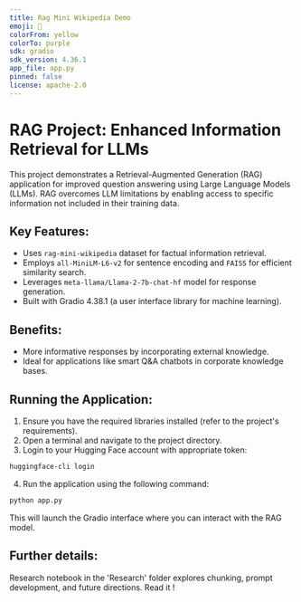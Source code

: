 ```yaml
---
title: Rag Mini Wikipedia Demo
emoji: 💬
colorFrom: yellow
colorTo: purple
sdk: gradio
sdk_version: 4.36.1
app_file: app.py
pinned: false
license: apache-2.0
---
```


# RAG Project: Enhanced Information Retrieval for LLMs
This project demonstrates a Retrieval-Augmented Generation (RAG) application for improved question answering using 
Large Language Models (LLMs). RAG overcomes LLM limitations by enabling access to specific information not included 
in their training data.

## Key Features:
* Uses `rag-mini-wikipedia` dataset for factual information retrieval.
* Employs `all-MiniLM-L6-v2` for sentence encoding and `FAISS` for efficient similarity search.
* Leverages `meta-llama/Llama-2-7b-chat-hf` model for response generation.
* Built with Gradio 4.38.1 (a user interface library for machine learning).

## Benefits:
* More informative responses by incorporating external knowledge.
* Ideal for applications like smart Q&A chatbots in corporate knowledge bases.

## Running the Application:
1. Ensure you have the required libraries installed (refer to the project's requirements).
2. Open a terminal and navigate to the project directory.
3. Login to your Hugging Face account with appropriate token:
```bash
huggingface-cli login
```
4. Run the application using the following command:
```bash
python app.py
```
This will launch the Gradio interface where you can interact with the RAG model.

## Further details:
Research notebook in the 'Research' folder explores chunking, prompt development, and future directions. Read it !